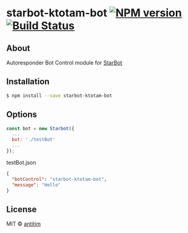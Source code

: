 # starbot-ktotam-bot [![NPM version][npm-image]][npm-url] [![Build Status][travis-image]][travis-url]

## About

Autoresponder Bot Control module for [StarBot](https://github.com/antitim/starbot)

## Installation

```sh
$ npm install --save starbot-ktotam-bot
```

## Options

```js
const bot = new Starbot({
  ...
  bot: './testBot'
  ...
});
```

testBot.json
```json
{
  "botControl": "starbot-ktotam-bot",
  "message": "Hello"
}
```


## License

MIT © [antitim](http://vk.com/antitim)


[npm-image]: https://badge.fury.io/js/starbot-ktotam-bot.svg
[npm-url]: https://npmjs.org/package/starbot-ktotam-bot
[travis-image]: https://travis-ci.org/antitim/starbot-ktotam-bot.svg?branch=master
[travis-url]: https://travis-ci.org/antitim/starbot-ktotam-bot
